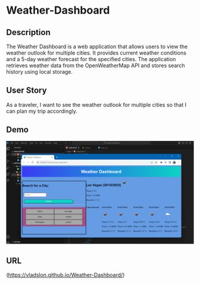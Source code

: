 # Weather-Dashboard

## Description

The Weather Dashboard is a web application that allows users to view the weather outlook for multiple cities. 
It provides current weather conditions and a 5-day weather forecast for the specified cities. 
The application retrieves weather data from the OpenWeatherMap API and stores search history using local storage.

## User Story

As a traveler, I want to see the weather outlook for multiple cities so that I can plan my trip accordingly.


## Demo

![Screenshot](./assets/weather.png)

## URL 
(https://vladslon.github.io/Weather-Dashboard/)

